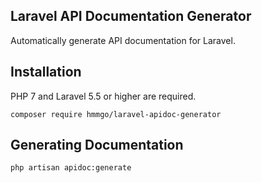 ## Laravel API Documentation Generator
Automatically generate API documentation for Laravel.

## Installation
PHP 7 and Laravel 5.5 or higher are required.

```
composer require hmmgo/laravel-apidoc-generator
```

## Generating Documentation

```
php artisan apidoc:generate
```
